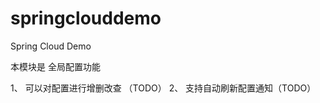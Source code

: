 # springclouddemo
Spring Cloud Demo

本模块是 全局配置功能

1、 可以对配置进行增删改查 （TODO）
2、 支持自动刷新配置通知（TODO）









